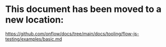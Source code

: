 # This document has been moved to a new location:

https://github.com/onflow/docs/tree/main/docs/tooling/flow-js-testing/examples/basic.md
